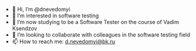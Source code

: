 - 👋 Hi, I’m @dnevedomyi
- 👀 I’m interested in software testing
- 🌱 I’m now studying to be a Software Tester on the course of Vadim Ksendzov
- 💞️ I’m looking to collaborate with colleagues in the software testing field
- 📫 How to reach me: d.nevedomyi@bk.ru
